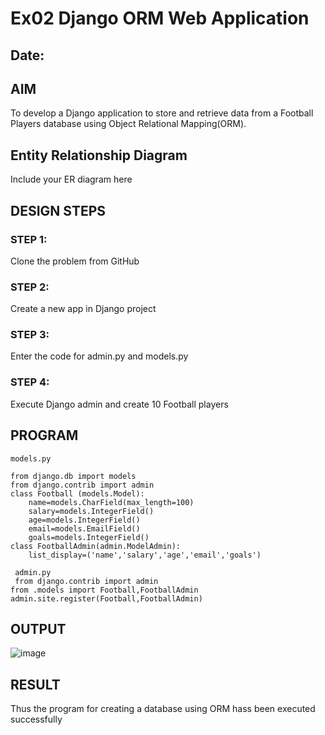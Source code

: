 # Ex02 Django ORM Web Application
## Date: 

## AIM
To develop a Django application to store and retrieve data from a Football Players database using Object Relational Mapping(ORM).

## Entity Relationship Diagram

Include your ER diagram here

## DESIGN STEPS

### STEP 1:
Clone the problem from GitHub

### STEP 2:
Create a new app in Django project

### STEP 3:
Enter the code for admin.py and models.py

### STEP 4:
Execute Django admin and create 10 Football players

## PROGRAM

```
models.py

from django.db import models
from django.contrib import admin
class Football (models.Model):
    name=models.CharField(max_length=100)
    salary=models.IntegerField()
    age=models.IntegerField()
    email=models.EmailField()
    goals=models.IntegerField()
class FootballAdmin(admin.ModelAdmin):
    list_display=('name','salary','age','email','goals')

 admin.py
 from django.contrib import admin
from .models import Football,FootballAdmin
admin.site.register(Football,FootballAdmin)
```
## OUTPUT

![image](https://github.com/subashraj21/ORM/assets/143729815/99165615-797a-4649-a0b7-f8f11878a37a)



## RESULT
Thus the program for creating a database using ORM hass been executed successfully
